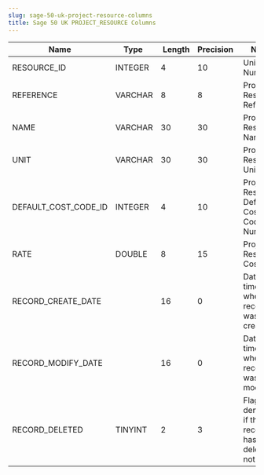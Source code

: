 ```yaml
---
slug: sage-50-uk-project-resource-columns
title: Sage 50 UK PROJECT_RESOURCE Columns
---
```

| Name | Type  |  Length | Precision  |  Notes  | Example |
| --- | --- | --- | --- | --- | --- |
| RESOURCE_ID | INTEGER | 4 | 10 | Unique ID Number | 1 |
| REFERENCE | VARCHAR | 8 | 8 | Project Resource Reference | 001 |
| NAME | VARCHAR | 30 | 30 | Project Resource Name | George |
| UNIT | VARCHAR | 30 | 30 | Project Resource Unit | Hour |
| DEFAULT_COST_CODE_ID | INTEGER | 4 | 10 | Project Resource Default Cost Code Number | 0 |
| RATE | DOUBLE | 8 | 15 | Project Resource Cost Rate | 20 |
| RECORD_CREATE_DATE |  | 16 | 0 | Date and time when the record was created. | 27/04/2010 17:16:58 |
| RECORD_MODIFY_DATE |  | 16 | 0 | Date and time when the record was modified. | 04/08/2017 14:18:53 |
| RECORD_DELETED | TINYINT | 2 | 3 | Flag denoting if the record has been deleted or not. | 0 |
